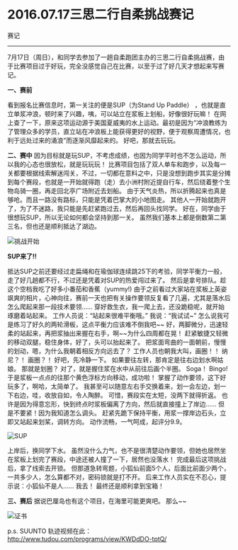 ﻿# 2016.07.17三思二行自柔挑战赛记

赛记

---

7月17日（周日），和同学去参加了一趟自柔跑团主办的三思二行自柔挑战赛，由于比赛项目过于好玩，完全没感觉自己在比赛，以至于过了好几天才想起来写赛记。

**一、赛前**

看到报名比赛信息时，第一关注的便是SUP（为Stand Up Paddle） ，也就是直立单浆冲浪，顿时来了兴趣，咦，可以站立在浆板上划船，好像很好玩嘛！
在网上查了一下，原来这项运动源于美国夏威夷的水上运动。最初是因为“冲浪教练为了管理众多的学员，直立站在冲浪板上能获得更好的视野，便于观察周遭情况，也利于远处过来的涌浪”而逐渐风靡起来的。
好吧，那就去玩玩。

**二、赛中**
因为目标就是玩SUP，不考虑成绩，也因为同学平时也不怎么运动，所以我的心态也很放松，就是玩玩玩！
比赛项目包括了双人单车和跑步，以及每一关都要根据线索解迷闯关，不过，一切都在意料之中，只是没想到跑步其实是分摊到每个赛段，也就是一开始就得跑（走）去小洲村附近提自行车，然后绕着整个生物岛骑一圈，再走回北亭广场附近去划船。
由于天气炎热，所以折腾起来也真是够呛。而且一路没有路标，只能是凭着巴掌大的小地图走。
其他人一开始就跑开了，为了不迷路，我只能是先赶紧跑过去，然后再回头找同学。
好在，同学由于很想玩SUP，所以无论如何都会坚持到那一关。
虽然我们基本上都是倒数第二第三名，但也还是顺利抵达了湖边。

![挑战开始](http://7xtcjb.com2.z0.glb.clouddn.com/2.jpg)

**SUP来了!!**

抵达SUP之前还要经过走扁绳和在瑜伽球连续跳25下的考验，同学平衡力一般，走了好几趟都不行，不过还是凭着对SUP的热爱闯过来了。
然后是拿号排队。趁这个空档我吃了好多小番茄和香蕉（yummy!)
由于之前看过大家站在浆板上英姿飒爽的相片，心神向往，赛前一天也把有关操作要领反复看了几遍，尤其是落水后怎么爬起来那一段技术要领……
穿好救生衣，我一爬上去，还没跪稳呢，就开始琢磨着站起来。
工作人员说：“站起来很难平衡哦。”
我说：“我试试~”
怎么说我可是练习了好久的两轮滑板，这点平衡力应该难不倒我吧~~
好，两脚微分，迅速轻柔的站起来，再把浆抽出来握在右手，啊~~为什么四周都在晃！
赶紧敏捷又轻微的移动双腿，稳住身体，好了，头可以抬起来了。
把浆面弯曲的一面朝前，慢慢的划动，嗯，为什么我朝着相反方向远去了？
工作人员也朝我大叫，画圈！！
纳尼？！
画圈？！
好吧，先冷静一下。
如果要往左转，那肯定是往右边划水啊姑娘。
那就是划圈？
对了，就是握住浆在水中从前往后画个半圈。
Soga！
Bingo!
于是浆板一点点的往那个黄色浮标方向移动，成功啦！
掌握了动作要领，这下好玩多了，啊哈，太简单了。
我甚至可以随意左右手交换着来，划一会左边，划一下右边，哇，收放自如，令人陶醉。
可惜，赛段实在太短，没两下就得折返。
也许是因为得意忘形，快到终点时浆板偏离了方向，然后就直接撞上了岸边……
但是不要紧！因为我知道怎么调头。
赶紧先跪下保持平衡，用浆一撑岸边石头，立即又站起来划桨，调转方向。
动作流畅，一气呵成，起评分9.9。

![SUP](http://7xtcjb.com2.z0.glb.clouddn.com/1.jpg)

上岸后，换同学下水。
虽然没什么力气，也不是很清楚动作要领，但她也居然坐在浆板上划完了赛段，中途还被人撞了一下，居然也没落水！
完成最后这项挑战后，拿了线索去开锁。
但那道急转弯题，小狐仙前面5个人，后面比前面少两个，一共多少人，怎么算都不对，密码锁就是打不开。
后来工作人员实在不忍心，提示说：小狐仙不是人……
我去！
最终还是顺利拿到宝箱！

**三、赛后**
据说巴厘岛也有这个项目，在海里可能更爽吧。
那么~~

![证书](http://7xtcjb.com2.z0.glb.clouddn.com/3.jpg)

p.s. SUUNTO 轨迹视频在此：http://www.tudou.com/programs/view/KWDdDO-tptQ/



